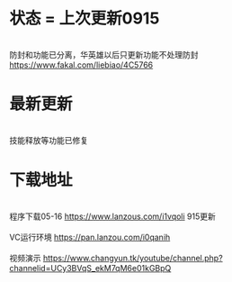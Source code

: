 

# 状态 = 上次更新0915
 
</br> 防封和功能已分离，华英雄以后只更新功能不处理防封   https://www.fakal.com/liebiao/4C5766 </br> 
 

# 最新更新

</br>技能释放等功能已修复</br>
 

# 下载地址 

</br>程序下载05-16 https://www.lanzous.com/i1vqoli  915更新</br>
</br>VC运行环境 https://pan.lanzou.com/i0qanih</br>
</br> 视频演示 https://www.changyun.tk/youtube/channel.php?channelid=UCy3BVqS_ekM7qM6e01kGBpQ</br>
 
